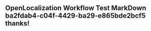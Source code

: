 <properties
ms.topic="hero-topic"
ms.test1="hero-topic"
ms.test2="test"/>

## OpenLocalization Workflow Test MarkDown ba2fdab4-c04f-4429-ba29-e865bde2bcf5 thanks!
